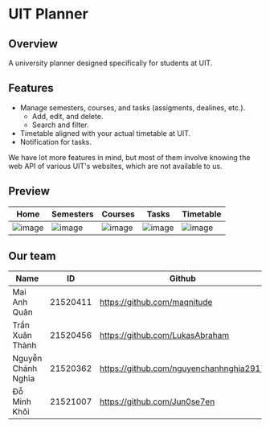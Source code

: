 # UIT Planner
## Overview
A university planner designed specifically for students at UIT.
## Features
- Manage semesters, courses, and tasks (assigments, dealines, etc.).
   - Add, edit, and delete.
   - Search and filter.
- Timetable aligned with your actual timetable at UIT.
- Notification for tasks.

We have lot more features in mind, but most of them involve knowing the web API of various UIT's websites, which are not available to us.

## Preview
| Home | Semesters | Courses | Tasks | Timetable |
| ---- | --------- | ------- | ----- | --------- |
| ![image](https://github.com/maqnitude/uit-planner/assets/108073174/4fe902d6-40c4-4eef-97e4-ad3aaee222eb) | ![image](https://github.com/maqnitude/uit-planner/assets/108073174/44755968-c6a6-4d27-89d7-3aeb75f77e2d) | ![image](https://github.com/maqnitude/uit-planner/assets/108073174/eefd9972-7abe-48df-919b-52cb14862593) | ![image](https://github.com/maqnitude/uit-planner/assets/108073174/dcfb0fde-24c1-4a44-9c96-d107f54412dc) | ![image](https://github.com/maqnitude/uit-planner/assets/108073174/dabd3bc7-e28e-4690-8cf5-f686a39d445e) |

## Our team
| Name | ID | Github |
| ---- | -- | ------ |
| Mai Anh Quân | 21520411 | https://github.com/maqnitude |
| Trần Xuân Thành | 21520456 | https://github.com/LukasAbraham |
| Nguyễn Chánh Nghĩa | 21520362 | https://github.com/nguyenchanhnghia2917 |
| Đỗ Minh Khôi | 21521007 | https://github.com/Jun0se7en |
